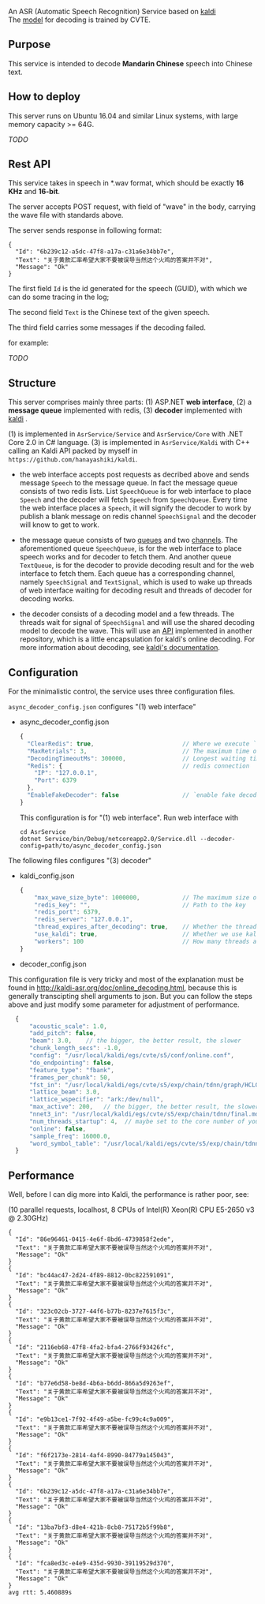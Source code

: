 An ASR (Automatic Speech Recognition) Service based on [kaldi](https://github.com/kaldi-asr/kaldi)   
The [model](http://kaldi-asr.org/models/m2) for decoding is trained by CVTE.

## Purpose

This service is intended to decode **Mandarin Chinese** speech into Chinese text.   

## How to deploy

This server runs on Ubuntu 16.04 and similar Linux systems, with large memory capacity >= 64G.

*TODO*

## Rest API

This service takes in speech in \*.wav format, which should be exactly **16 KHz** and **16-bit**.

The server accepts POST request, with field of "wave" in the body, carrying the wave file with standards above.

The server sends response in following format:

```
{
  "Id": "6b239c12-a5dc-47f8-a17a-c31a6e34bb7e",
  "Text": "关于黄款汇率希望大家不要被误导当然这个火鸡的答案并不对",
  "Message": "Ok"
}
```

The first field `Id` is the id generated for the speech (GUID), with which we can do some tracing in the log;

The second field `Text` is the Chinese text of the given speech.

The third field carries some messages if the decoding failed.

for example:

*TODO*

## Structure

This server comprises mainly three parts: (1) ASP.NET **web interface**, (2) a **message queue** implemented with redis, (3) **decoder** implemented with [kaldi](https://github.com/kaldi-asr/kaldi) .

(1) is implemented in `AsrService/Service` and `AsrService/Core` with .NET Core 2.0 in C# language.
(3) is implemented in `AsrService/Kaldi` with C++ calling an Kaldi API packed by myself in `https://github.com/hanayashiki/kaldi`.

+ the web interface accepts post requests as decribed above and sends message `Speech` to the message queue. In fact the message queue consists of two redis lists. List `SpeechQueue` is for web interface to place `Speech` and the decoder will fetch `Speech` from `SpeechQueue`. Every time the web interface places a `Speech`, it will signify the decoder to work by publish a blank message on redis channel `SpeechSignal` and the decoder will know to get to work.

+ the message queue consists of two [queues](https://redis.io/topics/data-types) and two [channels](https://redis.io/topics/pubsub). The aforementioned queue `SpeechQueue`, is for the web interface to place speech works and for decoder to fetch them. And another queue `TextQueue`, is for the decoder to provide decoding result and for the web interface to fetch them. Each queue has a corresponding channel, namely `SpeechSignal` and `TextSignal`, which is used to wake up threads of web interface waiting for decoding result and threads of decoder for decoding works.

+ the decoder consists of a decoding model and a few threads. The threads wait for signal of `SpeechSignal` and will use the shared decoding model to decode the wave. This will use an [API](https://github.com/hanayashiki/kaldi/blob/9f7329f53174ba874156cd56ef4764234985c4f5/src/online2/online2-wav-nnet3-latgen-faster-api.h) implemented in another repository, which is a little encapsulation for kaldi's online decoding. For more information about decoding, see [kaldi's documentation](http://kaldi-asr.org/doc/online_decoding.html). 

## Configuration

For the minimalistic control, the service uses three configuration files.

`async_decoder_config.json` configures "(1) web interface"

+ async_decoder_config.json
  ```javascript 
  {
    "ClearRedis": true,                         // Where we execute `FLUSHALL` to redis
    "MaxRetrials": 3,                           // The maximum time of retrials of getting message from decoder 
    "DecodingTimeoutMs": 300000,                // Longest waiting time after a single `Speech` is put into the queue 
    "Redis": {                                  // redis connection
      "IP": "127.0.0.1",
      "Port": 6379
    },
    "EnableFakeDecoder": false                  // `enable fake decoder` means another decoder, will listen on `SpeechSignal` for work and provides fast but fake results. This is useful to test only "(1) web service" and "(2) message queue"`.
  }

  ```
   This configuration is for "(1) web interface". Run web interface with
   ```
   cd AsrService
   dotnet Service/bin/Debug/netcoreapp2.0/Service.dll --decoder-config=path/to/async_decoder_config.json
   ```

The following files configures "(3) decoder"

+ kaldi_config.json
  ```javascript
  {
      "max_wave_size_byte": 1000000,            // The maximum size of a wave file
      "redis_key": "",                          // Path to the key
      "redis_port": 6379,                       
      "redis_server": "127.0.0.1",
      "thread_expires_after_decoding": true,    // Whether the thread quits looping for works. This is useful if you want to detect memory leaks with valgrind or something.
      "use_kaldi": true,                        // Whether we use kaldi. If `false`, we will save a lot of time from loading the model.
      "workers": 100                            // How many threads are doing works. Parallelism can accommodate more requests. 
  }
  ```

+ decoder_config.json

This configuration file is very tricky and most of the explanation must be found in http://kaldi-asr.org/doc/online_decoding.html,
because this is generally transcipting shell arguments to json. But you can follow the steps above and just modify some parameter for adjustment of performance.

```javascript
  {
      "acoustic_scale": 1.0,
      "add_pitch": false,
      "beam": 3.0,    // the bigger, the better result, the slower
      "chunk_length_secs": -1.0,
      "config": "/usr/local/kaldi/egs/cvte/s5/conf/online.conf",
      "do_endpointing": false,
      "feature_type": "fbank",
      "frames_per_chunk": 50,
      "fst_in": "/usr/local/kaldi/egs/cvte/s5/exp/chain/tdnn/graph/HCLG.fst",
      "lattice_beam": 3.0,
      "lattice_wspecifier": "ark:/dev/null",
      "max_active": 200,   // the bigger, the better result, the slower
      "nnet3_in": "/usr/local/kaldi/egs/cvte/s5/exp/chain/tdnn/final.mdl",
      "num_threads_startup": 4,  // maybe set to the core number of your CPU.
      "online": false,
      "sample_freq": 16000.0,  
      "word_symbol_table": "/usr/local/kaldi/egs/cvte/s5/exp/chain/tdnn/graph/words.txt"
  }
```

## Performance

Well, before I can dig more into Kaldi, the performance is rather poor, see:

(10 parallel requests, localhost, 8 CPUs of Intel(R) Xeon(R) CPU E5-2650 v3 @ 2.30GHz)
```
{
  "Id": "86e96461-0415-4e6f-8bd6-4739858f2ede",
  "Text": "关于黄款汇率希望大家不要被误导当然这个火鸡的答案并不对",
  "Message": "Ok"
}
{
  "Id": "bc44ac47-2d24-4f89-8812-0bc822591091",
  "Text": "关于黄款汇率希望大家不要被误导当然这个火鸡的答案并不对",
  "Message": "Ok"
}
{
  "Id": "323c02cb-3727-44f6-b77b-8237e7615f3c",
  "Text": "关于黄款汇率希望大家不要被误导当然这个火鸡的答案并不对",
  "Message": "Ok"
}
{
  "Id": "2116eb68-47f8-4fa2-bfa4-2766f93426fc",
  "Text": "关于黄款汇率希望大家不要被误导当然这个火鸡的答案并不对",
  "Message": "Ok"
}
{
  "Id": "b77e6d58-be8d-4b6a-b6dd-866a5d9263ef",
  "Text": "关于黄款汇率希望大家不要被误导当然这个火鸡的答案并不对",
  "Message": "Ok"
}
{
  "Id": "e9b13ce1-7f92-4f49-a5be-fc99c4c9a009",
  "Text": "关于黄款汇率希望大家不要被误导当然这个火鸡的答案并不对",
  "Message": "Ok"
}
{
  "Id": "f6f2173e-2814-4af4-8990-84779a145043",
  "Text": "关于黄款汇率希望大家不要被误导当然这个火鸡的答案并不对",
  "Message": "Ok"
}
{
  "Id": "6b239c12-a5dc-47f8-a17a-c31a6e34bb7e",
  "Text": "关于黄款汇率希望大家不要被误导当然这个火鸡的答案并不对",
  "Message": "Ok"
}
{
  "Id": "13ba7bf3-d8e4-421b-8cb8-75172b5f99b8",
  "Text": "关于黄款汇率希望大家不要被误导当然这个火鸡的答案并不对",
  "Message": "Ok"
}
{
  "Id": "fca8ed3c-e4e9-435d-9930-39119529d370",
  "Text": "关于黄款汇率希望大家不要被误导当然这个火鸡的答案并不对",
  "Message": "Ok"
}
avg rtt: 5.460889s 
```
